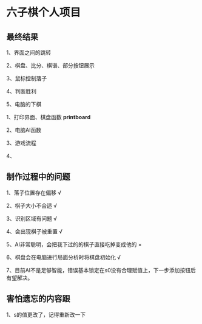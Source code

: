 # 六子棋个人项目

## 最终结果

1、界面之间的跳转

2、棋盘、比分、棋谱、部分按钮展示

3、鼠标控制落子

4、判断胜利

5、电脑的下棋



1、打印界面、棋盘函数 **printboard**

2、电脑AI函数

3、游戏流程

4、

## 制作过程中的问题

1、落子位置存在偏移  √

2、棋子大小不合适     √

3、识别区域有问题  √

4、会出现棋子被重置   √

5、AI非常聪明，会把我下过的的棋子直接吃掉变成他的  ×

6、棋盘会在电脑进行局面分析时将棋盘初始化   √

7、目前AI不是足够智能，错误基本锁定在s0没有合理赋值上，下一步添加按钮后有望解决。



## 害怕遗忘的内容跟

1、s的值更改了，记得重新改一下







































